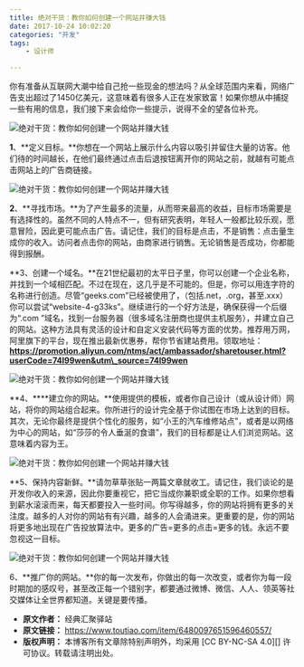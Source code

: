 ```yaml
---
title: 绝对干货：教你如何创建一个网站并赚大钱
date: 2017-10-24 10:02:20
categories: "开发"
tags:
	- 设计师

---
```


你有准备从互联网大潮中给自己抢一些现金的想法吗？从全球范围内来看，网络广告支出超过了1450亿美元，这意味着有很多人正在发家致富！如果你想从中捕捉一些有用的信息，我们接下来会给你一些提示，说得不全的望各位补充。

![绝对干货：教你如何创建一个网站并赚大钱][EERY-ZFUM-2MNR.jpg]

**1**、**定义目标。**你想在一个网站上展示什么内容以吸引并留住大量的访客。他们待的时间越长，在他们最终通过点击后退按钮离开你的网站之前，就越有可能点击网站上的广告商链接。

![绝对干货：教你如何创建一个网站并赚大钱][IAZN-YEBY-3AVI.jpg]

**2**、**寻找市场。**为了产生最多的流量，从而带来最高的收益，目标市场需要是有选择性的。虽然不同的人特点不一，但有研究表明，年轻人一般都比较乐观，愿意冒险，因此更可能点击广告。请记住，我们的目标是点击，不是销售：点击量生成你的收入。访问者点击你的网站，由商家进行销售。无论销售是否成功，你都能得到报酬。

**3、创建一个域名。**在21世纪最初的太平日子里，你可以创建一个企业名称，并找到一个域相匹配。不过在现在，这几乎是不可能的。但是，你可以用连字符的名称进行创造。尽管“geeks.com”已经被使用了，（包括.net，.org，甚至.xxx）你可以尝试“website-4-g33ks”。继续进行的一个好方法是，确保获得一个后缀为“.com ”域名，找到一台服务器（很多域名注册商也提供主机服务），并建立自己的网站。这种方法具有灵活的设计和自定义安装代码等方面的优势。推荐用万网，阿里旗下的平台，现在推出最新优惠券，帮你节省建站费用。领取地址：**https://promotion.aliyun.com/ntms/act/ambassador/sharetouser.html?userCode=74l99wen&utm\_source=74l99wen**

![绝对干货：教你如何创建一个网站并赚大钱][YJUB-EQAB-ZRFR.jpg]

**4、****建立你的网站。**使用提供的模板，或者你自己设计（或从设计师）网站，将你的网站组合起来。你所进行的设计完全基于你试图在市场上达到的目标。其次，无论你最终是提供个性化的服务，如“小王的汽车维修站点”，或者是以网络为中心的网站，如“莎莎的令人垂涎的食谱”，我们的目标都是让人们浏览网站。这意味着内容为王。

![绝对干货：教你如何创建一个网站并赚大钱][UJIA-QEEB-AQBJ.jpg]

**5、保持内容新鲜。**请勿草草张贴一两篇文章就收工。请记住，我们谈论的是开发你收入的来源，因此你要重视它，把它当成你兼职或全职的工作。如果你想看到薪水滚滚而来，每天都要投入一些时间。你写得越多，你的网站将拥有更多的关注度。越多的人对你的网站有有兴趣，越多的人会涌进来。更重要的是，你的网站将更多地出现在广告投放算法中。更多的广告=更多的点击=更多的钱。永远不要忽视这一目标。

![绝对干货：教你如何创建一个网站并赚大钱][7FQZ-UFUU-B6FZ.jpg]

6、**推广你的网站。**你的每一次发布，你做出的每一次改变，或者你为每一段时期加的感叹号，甚至改正每一个错别字，都要通过微博、微信、人人、领英等社交媒体让全世界都知道。关键是要传播。


[EERY-ZFUM-2MNR.jpg]: /pro/os/crawler/EERY-ZFUM-2MNR.jpg
[IAZN-YEBY-3AVI.jpg]: /pro/os/crawler/IAZN-YEBY-3AVI.jpg
[YJUB-EQAB-ZRFR.jpg]: /pro/os/crawler/YJUB-EQAB-ZRFR.jpg
[UJIA-QEEB-AQBJ.jpg]: /pro/os/crawler/UJIA-QEEB-AQBJ.jpg
[7FQZ-UFUU-B6FZ.jpg]: /pro/os/crawler/7FQZ-UFUU-B6FZ.jpg
 *  **原文作者：** 经典汇聚驿站
 *  **原文链接：** https://www.toutiao.com/item/6480097651596460557/
 *  **版权声明：** 本博客所有文章除特别声明外，均采用 [CC BY-NC-SA 4.0][] 许可协议。转载请注明出处。